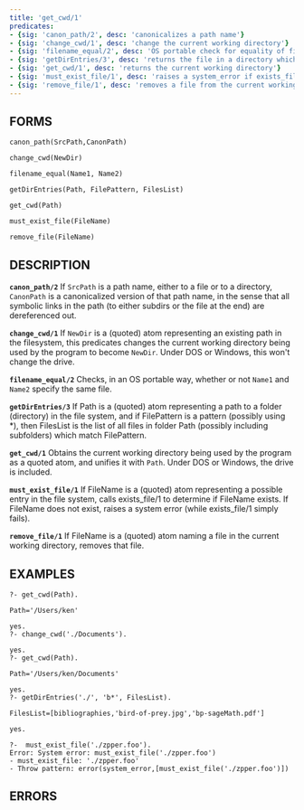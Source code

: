 ```yaml
---
title: 'get_cwd/1'
predicates:
- {sig: 'canon_path/2', desc: 'canonicalizes a path name'}
- {sig: 'change_cwd/1', desc: 'change the current working directory'}
- {sig: 'filename_equal/2', desc: 'OS portable check for equality of file names'}
- {sig: 'getDirEntries/3', desc: 'returns the file in a directory which matches a pattern'}
- {sig: 'get_cwd/1', desc: 'returns the current working directory'}
- {sig: 'must_exist_file/1', desc: 'raises a system_error if exists_file fails'}
- {sig: 'remove_file/1', desc: 'removes a file from the current working directory'}
---
```


## FORMS
```
canon_path(SrcPath,CanonPath)

change_cwd(NewDir)

filename_equal(Name1, Name2)

getDirEntries(Path, FilePattern, FilesList)

get_cwd(Path)

must_exist_file(FileName)

remove_file(FileName)
```
## DESCRIPTION

**`canon_path/2`** If `SrcPath` is a path name, either to a file or to a directory,
    `CanonPath` is a canonicalized version of that path name, in the
    sense that all symbolic links  in the path (to either subdirs
    or the file at the end) are dereferenced out.

**`change_cwd/1`** If `NewDir` is a (quoted) atom representing an existing
    path in the filesystem, this predicates changes the 
    current working directory being used by the program
    to become `NewDir`.  Under DOS or Windows, this won't change the drive. 


**`filename_equal/2`** Checks, in an OS portable way, whether or not `Name1` and `Name2`
    specify the same file.


**`getDirEntries/3`** If Path is a (quoted) atom representing a path to a
    folder (directory) in the file system, and if FilePattern
    is a pattern (possibly using *), then FilesList is the
    list of all files in folder Path (possibly including subfolders)
    which match FilePattern. 


**`get_cwd/1`** Obtains the current working directory being used by the program
    as a quoted atom, and unifies it with `Path`. Under DOS or Windows, the drive is included.


**`must_exist_file/1`** If FileName is a (quoted) atom representing a possible entry
    in the file system, calls exists_file/1 to determine if FileName exists.  If FileName
    does not exist, raises a system error (while exists_file/1 simply fails). 


**`remove_file/1`** If FileName is a (quoted) atom naming a file in the
    current working directory, removes that file. 


## EXAMPLES

```
?- get_cwd(Path).

Path='/Users/ken' 

yes.
?- change_cwd('./Documents').

yes.
?- get_cwd(Path).

Path='/Users/ken/Documents' 

yes.
?- getDirEntries('./', 'b*', FilesList).

FilesList=[bibliographies,'bird-of-prey.jpg','bp-sageMath.pdf'] 

yes.

?-  must_exist_file('./zpper.foo').
Error: System error: must_exist_file('./zpper.foo')
- must_exist_file: './zpper.foo'
- Throw pattern: error(system_error,[must_exist_file('./zpper.foo')])
```

## ERRORS

